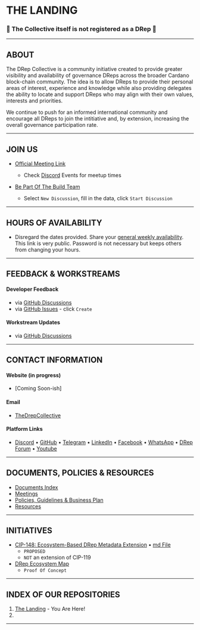 # THE LANDING
### 🛑 The Collective itself is not registered as a DRep 🛑
---

## ABOUT
The DRep Collective is a community initiative created to provide greater visibility and availability of governance DReps across the broader Cardano block-chain community. The idea is to allow DReps to provide their personal areas of interest, experience and knowledge while also providing delegates the ability to locate and support DReps who may align with their own values, interests and priorities.

We continue to push for an informed international community and encourage all DReps to join the intitiative and, by extension, increasing the overall governance participation rate.

---

## JOIN US
- [Official Meeting Link](https://meet.jit.si/Drep-Collective)
   - Check [Discord](https://discord.gg/VHzZCBxNDm) Events for meetup times
 
- [Be Part Of The Build Team](https://github.com/orgs/DRep-Collective/discussions/categories/workstream_onboarding)
   - Select `New Discussion`, fill in the data, click `Start Discussion`

---

## HOURS OF AVAILABILITY
- Disregard the dates provided. Share your [general weekly availability](https://www.when2meet.com/?28975121-mDUGF). This link is very public. Password is not necessary but keeps others from changing your hours.

---

## FEEDBACK & WORKSTREAMS

#### Developer Feedback
- via [GitHub Discussions](https://github.com/orgs/DRep-Collective/discussions/categories/developer_feedback)
- via [GitHub Issues](https://github.com/DRep-Collective/Landing/issues/new?template=developer-feedback.md) - click `Create`

#### Workstream Updates
- via [GitHub Discussions](https://github.com/orgs/DRep-Collective/discussions/categories/workstream_report)

---

## CONTACT INFORMATION

#### Website (in progress)
- [Coming Soon-ish]

#### Email
- [TheDrepCollective](mailto:thedrepcollective@gmail.com)

#### Platform Links
- [Discord](https://discord.gg/VHzZCBxNDm) • [GitHub](https://github.com/DRep-Collective) • [Telegram](https://t.me/+Y1HJLBoLK-UyNDc5) • [LinkedIn](https://www.linkedin.com/company/the-drep-collective/) • [Facebook](https://www.facebook.com/profile.php?id=61572466194346) • [WhatsApp](https://chat.whatsapp.com/KZVsqc3GrLhIkkyMX6KKYR) • [DRep Forum](https://linktr.ee/drepforum) • [Youtube](https://www.youtube.com/@TheDRepCollective)

---

## DOCUMENTS, POLICIES & RESOURCES
- [Documents Index](https://github.com/DRep-Collective/Landing/blob/main/docs/index.md)
- [Meetings](https://github.com/DRep-Collective/Landing/blob/main/docs/meetings/index.md)
- [Policies, Guidelines & Business Plan](https://github.com/DRep-Collective/Landing/blob/main/docs/organization/index.md)
- [Resources](https://github.com/DRep-Collective/Landing/blob/main/resources/index.md)

---

## INITIATIVES
- [CIP-148: Ecosystem-Based DRep Metadata Extension](https://preview-drep.vercel.app/CIP-0148) • [md File](https://github.com/DRep-Collective/Landing/blob/main/docs/projects/metadata/draft-cip-0148-11-mar-2025.md)
   - `PROPOSED`
   - `NOT` an extension of CIP-119
- [DRep Ecosystem Map](https://preview-drep.vercel.app/)
   - `Proof Of Concept`

---

## INDEX OF OUR REPOSITORIES
1. [The Landing](https://github.com/DRep-Collective/landing) - You Are Here!
2. 
---

